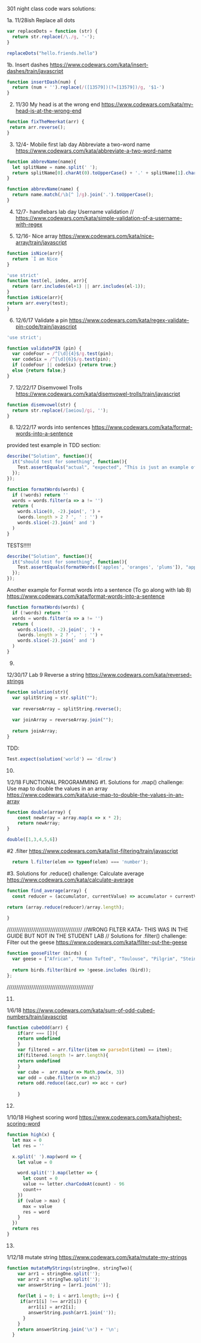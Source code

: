 301 night class code wars solutions:

1a. 11/28ish
Replace all dots

```js
var replaceDots = function (str) {
  return str.replace(/\./g, '-');
}

replaceDots("hello.friends.hello")
```

1b. Insert dashes
https://www.codewars.com/kata/insert-dashes/train/javascript

```js
function insertDash(num) {
  return (num + '').replace(/([13579])(?=[13579])/g, '$1-')
}
```


2. 11/30
My head is at the wrong end 
https://www.codewars.com/kata/my-head-is-at-the-wrong-end

```js
function fixTheMeerkat(arr) {
 return arr.reverse();
}
```


3. 12/4- Mobile first lab day
Abbreviate a two-word name
https://www.codewars.com/kata/abbreviate-a-two-word-name

```js
function abbrevName(name){
  let splitName = name.split(' ');
  return splitName[0].charAt(0).toUpperCase() + '.' + splitName[1].charAt(0).toUpperCase();
}

function abbrevName(name) {
  return name.match(/\b[^ ]/g).join('.').toUpperCase();
}
```

4. 12/7- handlebars lab day
Username validation
// https://www.codewars.com/kata/simple-validation-of-a-username-with-regex


5. 12/16- 
Nice array
https://www.codewars.com/kata/nice-array/train/javascript

```js
function isNice(arr){
  return `Ì am Nice `
}
```
```js
'use strict'
function test(el, index, arr){
  return (arr.includes(el+1) || arr.includes(el-1));
}
function isNice(arr){
return arr.every(test);
}
```

6. 12/6/17
Validate a pin
https://www.codewars.com/kata/regex-validate-pin-code/train/javascript

```js
'use strict';

function validatePIN (pin) {
  var codeFour = /^[\d]{4}$/g.test(pin);
  var codeSix = /^[\d]{6}$/g.test(pin);
  if (codeFour || codeSix) {return true;}
  else {return false;}
}
```

7. 12/22/17
Disemvowel Trolls
https://www.codewars.com/kata/disemvowel-trolls/train/javascript

```js
function disemvowel(str) {
  return str.replace(/[aeiou]/gi, '');
}
```

8. 12/22/17
words into sentences
https://www.codewars.com/kata/format-words-into-a-sentence

provided test example in TDD section: 
```js
describe("Solution", function(){
  it("should test for something", function(){
    Test.assertEquals("actual", "expected", "This is just an example of how you can write your own TDD tests");
  });
});
```

```js
function formatWords(words) {
  if (!words) return ''
  words = words.filter(a => a != '')
  return (
    words.slice(0, -2).join(', ') +
    (words.length > 2 ? ', ' : '') +
    words.slice(-2).join(' and ')
  )
}
```

TESTS!!!!!
```js
describe("Solution", function(){
  it("should test for something", function(){
    Test.assertEquals(formatWords(['apples', 'oranges', 'plums']), "apples, oranges and plums");
  });
});
```

Another example for Format words into a sentence (To go along with lab 8)
https://www.codewars.com/kata/format-words-into-a-sentence

```js
function formatWords(words) {
  if (!words) return ''
  words = words.filter(a => a != '')
  return (
    words.slice(0, -2).join(', ') +
    (words.length > 2 ? ', ' : '') +
    words.slice(-2).join(' and ')
  )
}
```

9. 
12/30/17
Lab 9
Reverse a string 
https://www.codewars.com/kata/reversed-strings

```js
function solution(str){
  var splitString = str.split("");
  
  var reverseArray = splitString.reverse();
  
  var joinArray = reverseArray.join("");
  
  return joinArray;
}
```
TDD:
```js
Test.expect(solution('world') == 'dlrow')
```

10. 
1/2/18 FUNCTIONAL PROGRAMMING 
#1. Solutions for .map() challenge: Use map to double the values in an array
https://www.codewars.com/kata/use-map-to-double-the-values-in-an-array

```js
function double(array) {
    const newArray = array.map(x => x * 2);
    return newArray;
}

double([1,3,4,5,6])
```

#2 
.filter 
https://www.codewars.com/kata/list-filtering/train/javascript
```js
  return l.filter(elem => typeof(elem) === 'number');
```


 #3. Solutions for .reduce() challenge: Calculate average
https://www.codewars.com/kata/calculate-average

```js
function find_average(array) {
  const reducer = (accumulator, currentValue) => accumulator + currentValue;

return (array.reduce(reducer)/array.length);
  
}
```

////////////////////////////////////////
//WRONG FILTER KATA- THIS WAS IN THE GUIDE BUT NOT IN THE STUDENT LAB
// Solutions for .filter() challenge: Filter out the geese
https://www.codewars.com/kata/filter-out-the-geese

```js
function gooseFilter (birds) {
  var geese = ["African", "Roman Tufted", "Toulouse", "Pilgrim", "Steinbacher"];
  
  return birds.filter(bird => !geese.includes (bird));
};
```
//////////////////////////////////////////////

11. 
1/6/18
https://www.codewars.com/kata/sum-of-odd-cubed-numbers/train/javascript

```js
function cubeOdd(arr) {
    if(arr === []){
    return undefined
    }
    var filtered = arr.filter(item => parseInt(item) == item);
    if(filtered.length != arr.length){
    return undefined
    }
    var cube =  arr.map(x => Math.pow(x, 3)) 
    var odd = cube.filter(n => n%2)
    return odd.reduce((acc,cur) => acc + cur)
    
    }
  ```

12. 
1/10/18
Highest scoring word
https://www.codewars.com/kata/highest-scoring-word

```js
function high(x) {
  let max = 0
  let res = ''

  x.split(' ').map(word => {
    let value = 0

    word.split('').map(letter => {
      let count = 0
      value += letter.charCodeAt(count) - 96
      count++
    })
    if (value > max) {
      max = value
      res = word
    }
  })
  return res
}
```


13.
1/12/18
mutate string
https://www.codewars.com/kata/mutate-my-strings

```js
function mutateMyStrings(stringOne, stringTwo){
    var arr1 = stringOne.split('');
    var arr2 = stringTwo.split('');
    var answerString = [arr1.join('')];
    
    for(let i = 0; i < arr1.length; i++) {
     if(arr1[i] !== arr2[i]) {
        arr1[i] = arr2[i];
        answerString.push(arr1.join(''));
      }
    }
    return answerString.join('\n') + '\n';
  }
  ```
